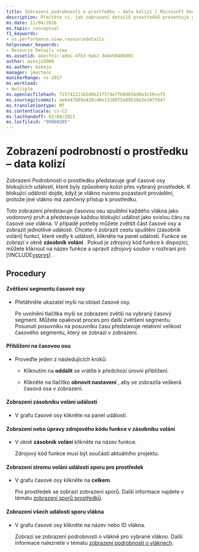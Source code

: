 ```yaml
---
title: Zobrazení podrobností o prostředku – data kolizí | Microsoft Docs
description: Přečtěte si, jak zobrazení detailů prostředků prezentuje graf časové osy blokujících událostí, které byly způsobeny kolizí přes vybraný prostředek.
ms.date: 11/04/2016
ms.topic: conceptual
f1_keywords:
- vs.performance.view.resourcedetails
helpviewer_keywords:
- Resource Details view
ms.assetid: a4ecfe1c-abbc-4fb3-9ab2-34de50486901
author: mikejo5000
ms.author: mikejo
manager: jmartens
monikerRange: vs-2017
ms.workload:
- multiple
ms.openlocfilehash: 715742221b5d8b21f574e7fb8001bd0a3c56cef5
ms.sourcegitcommit: ae6d47b09a439cd0e13180f5e89510e3e347fd47
ms.translationtype: MT
ms.contentlocale: cs-CZ
ms.lasthandoff: 02/08/2021
ms.locfileid: "99960205"
---
```

# <a name="resource-details-view---contention-data"></a>Zobrazení podrobností o prostředku – data kolizí
Zobrazení Podrobnosti o prostředku představuje graf časové osy blokujících událostí, které byly způsobeny kolizí přes vybraný prostředek. K blokující události dojde, když je vlákno nuceno pozastavit provádění, protože jiné vlákno má zamčený přístup k prostředku.

 Toto zobrazení představuje časovou osu spuštění každého vlákna jako vodorovný pruh a představuje každou blokující událost jako svislou čáru na časové ose vlákna. V případě potřeby můžete zvětšit část časové osy a zobrazit jednotlivé události. Chcete-li zobrazit cestu spuštění (zásobník volání) funkcí, které vedly k události, klikněte na panel událostí. Funkce se zobrazí v okně **zásobník volání** . Pokud je zdrojový kód funkce k dispozici, můžete kliknout na název funkce a upravit zdrojový soubor v rozhraní pro [!INCLUDE[vsprvs](../code-quality/includes/vsprvs_md.md)] .

## <a name="procedures"></a>Procedury

#### <a name="to-magnify-a-timeline-segment"></a>Zvětšení segmentu časové osy

- Přetáhněte ukazatel myši na oblast časové osy.

     Po uvolnění tlačítka myši se zobrazení zvětší na vybraný časový segment. Můžete opakovat proces pro další zvětšení segmentu. Posunutí posuvníku na posuvníku času představuje relativní velikost časového segmentu, který se zobrazí v zobrazení.

#### <a name="to-zoom-out-on-a-timeline"></a>Přiblížení na časovou osu

- Proveďte jeden z následujících kroků:

  - Kliknutím na **oddálit** se vrátíte k předchozí úrovni přiblížení.

  - Klikněte na tlačítko **obnovit nastavení** , aby se zobrazila veškerá časová osa v zobrazení.

#### <a name="to-view-the-call-stack-of-an-event"></a>Zobrazení zásobníku volání události

- V grafu časové osy klikněte na panel událostí.

#### <a name="to-view-or-edit-the-source-code-of-a-function-in-the-call-stack"></a>Zobrazení nebo úpravy zdrojového kódu funkce v zásobníku volání

- V okně **zásobník volání** klikněte na název funkce.

  Zdrojový kód funkce musí být součástí aktuálního projektu.

#### <a name="to-view-the-call-tree-of-contention-events-for-the-resource"></a>Zobrazení stromu volání událostí sporu pro prostředek

- V grafu časové osy klikněte na **celkem**.

     Pro prostředek se zobrazí zobrazení sporů. Další informace najdete v tématu [zobrazení sporů prostředků](../profiling/resource-contentions-view-contention-data.md).

#### <a name="to-view-all-the-contention-events-of-a-thread"></a>Zobrazení všech událostí sporu vlákna

- V grafu časové osy klikněte na název nebo ID vlákna.

     Zobrazí se zobrazení podrobností o vlákně pro vybrané vlákno. Další informace naleznete v tématu [zobrazení podrobností o vláknech](../profiling/thread-details-view-contention-data.md).

